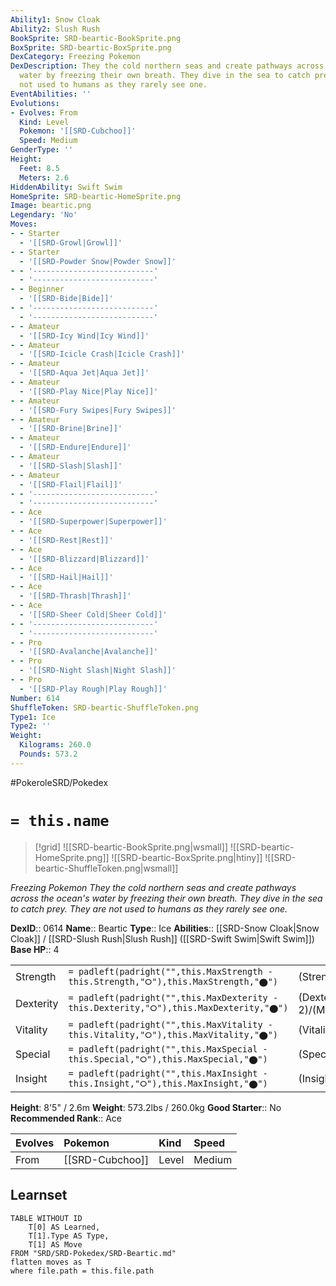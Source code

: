 ```yaml
---
Ability1: Snow Cloak
Ability2: Slush Rush
BookSprite: SRD-beartic-BookSprite.png
BoxSprite: SRD-beartic-BoxSprite.png
DexCategory: Freezing Pokemon
DexDescription: They the cold northern seas and create pathways across the ocean's
  water by freezing their own breath. They dive in the sea to catch prey. They are
  not used to humans as they rarely see one.
EventAbilities: ''
Evolutions:
- Evolves: From
  Kind: Level
  Pokemon: '[[SRD-Cubchoo]]'
  Speed: Medium
GenderType: ''
Height:
  Feet: 8.5
  Meters: 2.6
HiddenAbility: Swift Swim
HomeSprite: SRD-beartic-HomeSprite.png
Image: beartic.png
Legendary: 'No'
Moves:
- - Starter
  - '[[SRD-Growl|Growl]]'
- - Starter
  - '[[SRD-Powder Snow|Powder Snow]]'
- - '---------------------------'
  - '---------------------------'
- - Beginner
  - '[[SRD-Bide|Bide]]'
- - '---------------------------'
  - '---------------------------'
- - Amateur
  - '[[SRD-Icy Wind|Icy Wind]]'
- - Amateur
  - '[[SRD-Icicle Crash|Icicle Crash]]'
- - Amateur
  - '[[SRD-Aqua Jet|Aqua Jet]]'
- - Amateur
  - '[[SRD-Play Nice|Play Nice]]'
- - Amateur
  - '[[SRD-Fury Swipes|Fury Swipes]]'
- - Amateur
  - '[[SRD-Brine|Brine]]'
- - Amateur
  - '[[SRD-Endure|Endure]]'
- - Amateur
  - '[[SRD-Slash|Slash]]'
- - Amateur
  - '[[SRD-Flail|Flail]]'
- - '---------------------------'
  - '---------------------------'
- - Ace
  - '[[SRD-Superpower|Superpower]]'
- - Ace
  - '[[SRD-Rest|Rest]]'
- - Ace
  - '[[SRD-Blizzard|Blizzard]]'
- - Ace
  - '[[SRD-Hail|Hail]]'
- - Ace
  - '[[SRD-Thrash|Thrash]]'
- - Ace
  - '[[SRD-Sheer Cold|Sheer Cold]]'
- - '---------------------------'
  - '---------------------------'
- - Pro
  - '[[SRD-Avalanche|Avalanche]]'
- - Pro
  - '[[SRD-Night Slash|Night Slash]]'
- - Pro
  - '[[SRD-Play Rough|Play Rough]]'
Number: 614
ShuffleToken: SRD-beartic-ShuffleToken.png
Type1: Ice
Type2: ''
Weight:
  Kilograms: 260.0
  Pounds: 573.2
---
```


#PokeroleSRD/Pokedex

# `= this.name`

> [!grid]
> ![[SRD-beartic-BookSprite.png|wsmall]]
> ![[SRD-beartic-HomeSprite.png]]
> ![[SRD-beartic-BoxSprite.png|htiny]]
> ![[SRD-beartic-ShuffleToken.png|wsmall]]


*Freezing Pokemon*
*They the cold northern seas and create pathways across the ocean's water by freezing their own breath. They dive in the sea to catch prey. They are not used to humans as they rarely see one.*

**DexID**:: 0614
**Name**:: Beartic
**Type**:: Ice
**Abilities**:: [[SRD-Snow Cloak|Snow Cloak]] / [[SRD-Slush Rush|Slush Rush]] ([[SRD-Swift Swim|Swift Swim]])
**Base HP**:: 4

|           |                                                                                        |                                          |
| --------- | -------------------------------------------------------------------------------------- | ---------------------------------------- |
| Strength  | `= padleft(padright("",this.MaxStrength - this.Strength,"⭘"),this.MaxStrength,"⬤")`    | (Strength::3)/(MaxStrength::6)   |
| Dexterity | `= padleft(padright("",this.MaxDexterity - this.Dexterity,"⭘"),this.MaxDexterity,"⬤")` | (Dexterity:: 2)/(MaxDexterity::4) |
| Vitality  | `= padleft(padright("",this.MaxVitality - this.Vitality,"⭘"),this.MaxVitality,"⬤")`    | (Vitality::2)/(MaxVitality::5)   |
| Special   | `= padleft(padright("",this.MaxSpecial - this.Special,"⭘"),this.MaxSpecial,"⬤")`       | (Special::2)/(MaxSpecial::5)     |
| Insight   | `= padleft(padright("",this.MaxInsight - this.Insight,"⭘"),this.MaxInsight,"⬤")`       | (Insight::2)/(MaxInsight::5)     |

**Height**: 8'5" / 2.6m
**Weight**: 573.2lbs / 260.0kg
**Good Starter**:: No
**Recommended Rank**:: Ace

| Evolves   | Pokemon         | Kind   | Speed   |
|:----------|:----------------|:-------|:--------|
| From      | [[SRD-Cubchoo]] | Level  | Medium  |

## Learnset

```dataview
TABLE WITHOUT ID
    T[0] AS Learned,
    T[1].Type AS Type,
    T[1] AS Move
FROM "SRD/SRD-Pokedex/SRD-Beartic.md"
flatten moves as T
where file.path = this.file.path
```

